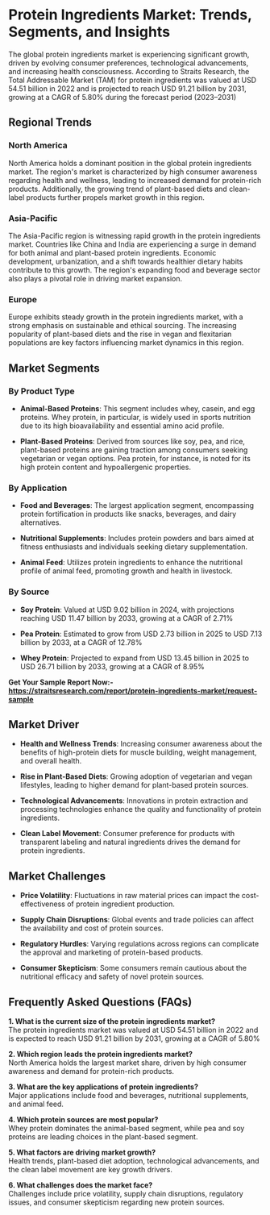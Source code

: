 <h1 data-start="40" data-end="100">Protein Ingredients Market: Trends, Segments, and Insights</h1>
<p data-start="102" data-end="569">The global protein ingredients market is experiencing significant growth, driven by evolving consumer preferences, technological advancements, and increasing health consciousness. According to Straits Research, the Total Addressable Market (TAM) for protein ingredients was valued at USD 54.51 billion in 2022 and is projected to reach USD 91.21 billion by 2031, growing at a CAGR of 5.80% during the forecast period (2023&ndash;2031)&nbsp;</p>
<h2 data-start="571" data-end="589">Regional Trends</h2>
<h3 data-start="591" data-end="608">North America</h3>
<p data-start="609" data-end="964">North America holds a dominant position in the global protein ingredients market. The region's market is characterized by high consumer awareness regarding health and wellness, leading to increased demand for protein-rich products. Additionally, the growing trend of plant-based diets and clean-label products further propels market growth in this region.</p>
<h3 data-start="966" data-end="982">Asia-Pacific</h3>
<p data-start="983" data-end="1398">The Asia-Pacific region is witnessing rapid growth in the protein ingredients market. Countries like China and India are experiencing a surge in demand for both animal and plant-based protein ingredients. Economic development, urbanization, and a shift towards healthier dietary habits contribute to this growth. The region's expanding food and beverage sector also plays a pivotal role in driving market expansion.</p>
<h3 data-start="1400" data-end="1410">Europe</h3>
<p data-start="1411" data-end="1692">Europe exhibits steady growth in the protein ingredients market, with a strong emphasis on sustainable and ethical sourcing. The increasing popularity of plant-based diets and the rise in vegan and flexitarian populations are key factors influencing market dynamics in this region.</p>
<h2 data-start="1694" data-end="1712">Market Segments</h2>
<h3 data-start="1714" data-end="1733">By Product Type</h3>
<ul data-start="1734" data-end="2211">
<li data-start="1734" data-end="1946">
<p data-start="1736" data-end="1946"><strong data-start="1736" data-end="1761">Animal-Based Proteins</strong>: This segment includes whey, casein, and egg proteins. Whey protein, in particular, is widely used in sports nutrition due to its high bioavailability and essential amino acid profile.</p>
</li>
<li data-start="1947" data-end="2211">
<p data-start="1949" data-end="2211"><strong data-start="1949" data-end="1973">Plant-Based Proteins</strong>: Derived from sources like soy, pea, and rice, plant-based proteins are gaining traction among consumers seeking vegetarian or vegan options. Pea protein, for instance, is noted for its high protein content and hypoallergenic properties.</p>
</li>
</ul>
<h3 data-start="2213" data-end="2231">By Application</h3>
<ul data-start="2232" data-end="2669">
<li data-start="2232" data-end="2385">
<p data-start="2234" data-end="2385"><strong data-start="2234" data-end="2256">Food and Beverages</strong>: The largest application segment, encompassing protein fortification in products like snacks, beverages, and dairy alternatives.</p>
</li>
<li data-start="2386" data-end="2528">
<p data-start="2388" data-end="2528"><strong data-start="2388" data-end="2415">Nutritional Supplements</strong>: Includes protein powders and bars aimed at fitness enthusiasts and individuals seeking dietary supplementation.</p>
</li>
<li data-start="2529" data-end="2669">
<p data-start="2531" data-end="2669"><strong data-start="2531" data-end="2546">Animal Feed</strong>: Utilizes protein ingredients to enhance the nutritional profile of animal feed, promoting growth and health in livestock.</p>
</li>
</ul>
<h3 data-start="2671" data-end="2684">By Source</h3>
<ul data-start="2685" data-end="3180">
<li data-start="2685" data-end="2858">
<p data-start="2687" data-end="2858"><strong data-start="2687" data-end="2702">Soy Protein</strong>: Valued at USD 9.02 billion in 2024, with projections reaching USD 11.47 billion by 2033, growing at a CAGR of 2.71%&nbsp;</p>
</li>
<li data-start="2859" data-end="3013">
<p data-start="2861" data-end="3013"><strong data-start="2861" data-end="2876">Pea Protein</strong>: Estimated to grow from USD 2.73 billion in 2025 to USD 7.13 billion by 2033, at a CAGR of 12.78%&nbsp;</p>
</li>
<li data-start="3014" data-end="3180">
<p data-start="3016" data-end="3180"><strong data-start="3016" data-end="3032">Whey Protein</strong>: Projected to expand from USD 13.45 billion in 2025 to USD 26.71 billion by 2033, growing at a CAGR of 8.95%&nbsp;</p>
</li>
</ul>
<p><strong>Get Your Sample Report Now:-<a href="https://straitsresearch.com/report/protein-ingredients-market/request-sample">https://straitsresearch.com/report/protein-ingredients-market/request-sample</a>&nbsp;</strong></p>
<h2 data-start="3182" data-end="3199">Market Driver</h2>
<ul data-start="3201" data-end="3821">
<li data-start="3201" data-end="3365">
<p data-start="3203" data-end="3365"><strong data-start="3203" data-end="3233">Health and Wellness Trends</strong>: Increasing consumer awareness about the benefits of high-protein diets for muscle building, weight management, and overall health.</p>
</li>
<li data-start="3366" data-end="3509">
<p data-start="3368" data-end="3509"><strong data-start="3368" data-end="3397">Rise in Plant-Based Diets</strong>: Growing adoption of vegetarian and vegan lifestyles, leading to higher demand for plant-based protein sources.</p>
</li>
<li data-start="3510" data-end="3667">
<p data-start="3512" data-end="3667"><strong data-start="3512" data-end="3542">Technological Advancements</strong>: Innovations in protein extraction and processing technologies enhance the quality and functionality of protein ingredients.</p>
</li>
<li data-start="3668" data-end="3821">
<p data-start="3670" data-end="3821"><strong data-start="3670" data-end="3694">Clean Label Movement</strong>: Consumer preference for products with transparent labeling and natural ingredients drives the demand for protein ingredients.</p>
</li>
</ul>
<h2 data-start="3823" data-end="3843">Market Challenges</h2>
<ul data-start="3845" data-end="4350">
<li data-start="3845" data-end="3972">
<p data-start="3847" data-end="3972"><strong data-start="3847" data-end="3867">Price Volatility</strong>: Fluctuations in raw material prices can impact the cost-effectiveness of protein ingredient production.</p>
</li>
<li data-start="3973" data-end="4094">
<p data-start="3975" data-end="4094"><strong data-start="3975" data-end="4003">Supply Chain Disruptions</strong>: Global events and trade policies can affect the availability and cost of protein sources.</p>
</li>
<li data-start="4095" data-end="4224">
<p data-start="4097" data-end="4224"><strong data-start="4097" data-end="4119">Regulatory Hurdles</strong>: Varying regulations across regions can complicate the approval and marketing of protein-based products.</p>
</li>
<li data-start="4225" data-end="4350">
<p data-start="4227" data-end="4350"><strong data-start="4227" data-end="4250">Consumer Skepticism</strong>: Some consumers remain cautious about the nutritional efficacy and safety of novel protein sources.</p>
</li>
</ul>
<h2 data-start="4352" data-end="4388">Frequently Asked Questions (FAQs)</h2>
<p data-start="4390" data-end="4645"><strong data-start="4390" data-end="4456">1. What is the current size of the protein ingredients market?</strong><br /> The protein ingredients market was valued at USD 54.51 billion in 2022 and is expected to reach USD 91.21 billion by 2031, growing at a CAGR of 5.80%</p>
<p data-start="4647" data-end="4822"><strong data-start="4647" data-end="4704">2. Which region leads the protein ingredients market?</strong><br /> North America holds the largest market share, driven by high consumer awareness and demand for protein-rich products.</p>
<p data-start="4824" data-end="4973"><strong data-start="4824" data-end="4884">3. What are the key applications of protein ingredients?</strong><br /> Major applications include food and beverages, nutritional supplements, and animal feed.</p>
<p data-start="4975" data-end="5145"><strong data-start="4975" data-end="5021">4. Which protein sources are most popular?</strong><br /> Whey protein dominates the animal-based segment, while pea and soy proteins are leading choices in the plant-based segment.</p>
<p data-start="5147" data-end="5316"><strong data-start="5147" data-end="5193">5. What factors are driving market growth?</strong><br /> Health trends, plant-based diet adoption, technological advancements, and the clean label movement are key growth drivers.</p>
<p data-start="5318" data-end="5499"><strong data-start="5318" data-end="5362">6. What challenges does the market face?</strong><br /> Challenges include price volatility, supply chain disruptions, regulatory issues, and consumer skepticism regarding new protein sources.</p>

